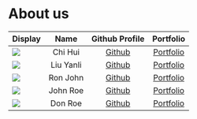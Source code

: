 # About us

Display | Name | Github Profile | Portfolio 
--------|:----:|:--------------:|:---------:
![](https://via.placeholder.com/100.png?text=Photo) | Chi Hui | [Github](https://github.com/chihui8199) | [Portfolio](docs/team/johndoe.md)
![](https://via.placeholder.com/100.png?text=Photo) | Liu Yanli | [Github](https://github.com/yanli1215) | [Portfolio](docs/team/johndoe.md)
![](https://via.placeholder.com/100.png?text=Photo) | Ron John | [Github](https://github.com/) | [Portfolio](docs/team/johndoe.md)
![](https://via.placeholder.com/100.png?text=Photo) | John Roe | [Github](https://github.com/) | [Portfolio](docs/team/johndoe.md)
![](https://via.placeholder.com/100.png?text=Photo) | Don Roe | [Github](https://github.com/) | [Portfolio](docs/team/johndoe.md)
